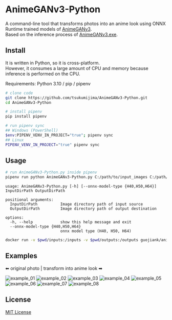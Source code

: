 # AnimeGANv3-Python

A command-line tool that transforms photos into an anime look using ONNX Runtime trained models of [AnimeGANv3](https://github.com/TachibanaYoshino/AnimeGANv3).  
Based on the inference process of [AnimeGANv3.exe](https://github.com/TachibanaYoshino/AnimeGANv3/blob/master/AnimeGANv3/AnimeGANv3.exe).

## Install

It is written in Python, so it is cross-platform.  
However, it consumes a large amount of CPU and memory because inference is performed on the CPU.

Requirements: Python 3.10 / pip / pipenv

```bash
# clone code
git clone https://github.com/tsukumijima/AnimeGANv3-Python.git
cd AnimeGANv3-Python

# install pipenv
pip install pipenv

# run pipenv sync
## Windows (PowerShell)
$env:PIPENV_VENV_IN_PROJECT="true"; pipenv sync
## Linux
PIPENV_VENV_IN_PROJECT="true" pipenv sync
```

## Usage

```bash
# run AnimeGANv3-Python.py inside pipenv
pipenv run python AnimeGANv3-Python.py C:/path/to/input_images C:/path/to/output_images --onnx-model-type H40
```

```text
usage: AnimeGANv3-Python.py [-h] [--onnx-model-type {H40,H50,H64}] InputDirPath OutputDirPath

positional arguments:
  InputDirPath          Image directory path of input source
  OutputDirPath         Image directory path of output destination

options:
  -h, --help            show this help message and exit
  --onnx-model-type {H40,H50,H64}
                        onnx model type (H40, H50, H64)
```

```bash
docker run -v $pwd/inputs:/inputs -v $pwd/outputs:/outputs guojiank/animeganv3
```

## Examples

⬅ original photo | transform into anime look ➡

![example_01](https://user-images.githubusercontent.com/39271166/191425491-2900b532-e5b4-497a-9b3c-d539fdec8469.jpg)
![example_02](https://user-images.githubusercontent.com/39271166/191425500-726c1691-7b84-4e1b-8f06-9ce60cddb7c4.jpg)
![example_03](https://user-images.githubusercontent.com/39271166/191425514-179d30f9-adc8-4c33-a8e1-cf590ffb08ff.jpg)
![example_04](https://user-images.githubusercontent.com/39271166/191425533-5d530f6f-b19a-419f-9952-86c334540c0f.jpg)
![example_05](https://user-images.githubusercontent.com/39271166/191425459-e6aded57-9eae-4885-8d64-4ad9f471a665.jpg)
![example_06](https://user-images.githubusercontent.com/39271166/191425470-ecab3470-e6c6-4465-8771-37de595f3079.jpg)
![example_07](https://user-images.githubusercontent.com/39271166/191425480-41273edb-1f88-43dd-a32f-1434be0b5234.jpg)
![example_08](https://user-images.githubusercontent.com/39271166/191425483-da3d9d3c-74fc-4e71-8de4-05ec0a51f27e.jpg)

## License

[MIT License](License.txt)
